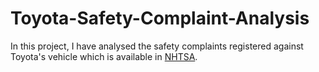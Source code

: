 # Toyota-Safety-Complaint-Analysis

In this project, I have analysed the safety complaints registered against Toyota's vehicle which is available in [NHTSA](https://www.nhtsa.gov/). 
